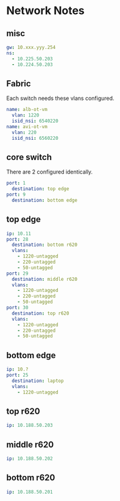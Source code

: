 # Network Notes

## misc

```yaml
gw: 10.xxx.yyy.254
ns:
  - 10.225.50.203
  - 10.224.50.203
```

## Fabric

Each switch needs these vlans configured.

```yaml
name: alb-ot-vm
  vlan: 1220
  isid_nsi: 6540220
name: avi-ot-vm
  vlan: 220
  isid_nsi: 6560220
```

## core switch

There are 2 configured identically.

```yaml
port: 1
  destination: top edge
port: 9
  destination: bottom edge
```

## top edge

```yaml
ip: 10.11
port: 28
  destination: bottom r620
  vlans:
    - 1220-untagged
    - 220-untagged
    - 50-untagged
port: 29
  destination: middle r620
  vlans:
    - 1220-untagged
    - 220-untagged
    - 50-untagged
port: 30
  destination: top r620
  vlans:
    - 1220-untagged
    - 220-untagged
    - 50-untagged
```

## bottom edge

```yaml
ip: 10.?
port: 25
  destination: laptop
  vlans:
    - 1220-untagged
```

## top r620

```yaml
ip: 10.188.50.203
```

## middle r620

```yaml
ip: 10.188.50.202
```

## bottom r620

```yaml
ip: 10.188.50.201
```
